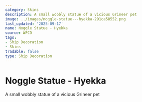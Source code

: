 ```yaml
---
category: Skins
description: A small wobbly statue of a vicious Grineer pet
image: ../images/noggle-statue---hyekka-291ca58552.png
last_updated: '2025-09-17'
name: Noggle Statue - Hyekka
source: WFCD
tags:
- Ship Decoration
- Skins
tradable: false
type: Ship Decoration
---
```


# Noggle Statue - Hyekka

A small wobbly statue of a vicious Grineer pet

